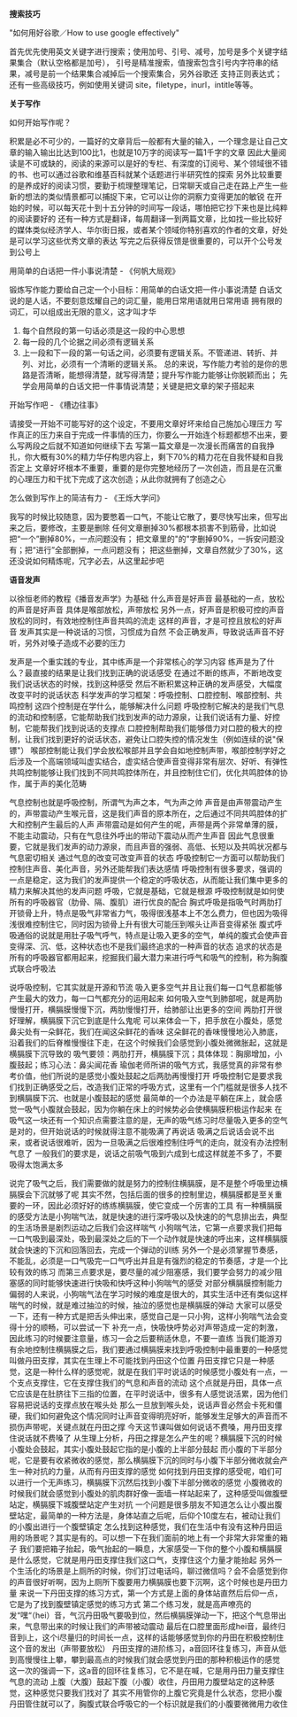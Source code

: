
**搜索技巧**

"如何用好谷歌／How to use google effectively"

首先优先使用英文关键字进行搜索；使用加号、引号、减号，加号是多个关键字结果集合（默认空格都是加号），
引号是精准搜索，值搜索包含引号内字符串的结果，减号是前一个结果集合减掉后一个搜索集合，另外谷歌还
支持正则表达式；还有一些高级技巧，例如使用关键词 site，filetype，inurl，intitle等等。

**关于写作**

如何开始写作呢？

积累是必不可少的，一篇好的文章背后一般都有大量的输入，一个理念是让自己文章的输入输出比达到100比1，也就是10万字的阅读写一篇1千字的文章
因此大量阅读是不可或缺的，阅读的来源可以是好的专栏、有深度的订阅号、某个领域很不错的书、也可以通过谷歌和维基百科就某个话题进行半研究性的探索
另外比较重要的是养成好的阅读习惯，要勤于梳理整理笔记，日常聊天或自己走在路上产生一些新的想法的类似情景都可以捕捉下来，它可以让你的洞察力变得更加的敏锐
在开始的时候，可以每天花十到十五分钟的时间写一段话，哪怕把它抄下来也是比纯粹的阅读要好的
还有一种方式是翻译，每周翻译一到两篇文章，比如找一些比较好的媒体类似经济学人、华尔街日报，或者某个领域你特别喜欢的作者的文章，好处是可以学习这些优秀文章的表达
写完之后获得反馈是很重要的，可以开个公号发到公号上

用简单的白话把一件小事说清楚 - 《何帆大局观》

锻炼写作能力要给自己定一个小目标：用简单的白话文把一件小事说清楚
白话文说的是人话，不要刻意炫耀自己的词汇量，能用日常用语就用日常用语
拥有限的词汇，可以组成出无限的意义，这才叫才华
1. 每个自然段的第一句话必须是这一段的中心思想
2. 每一段的几个论据之间必须有逻辑关系
3. 上一段和下一段的第一句话之间，必须要有逻辑关系。不管递进、转折、并列、对比，必须有一个清晰的逻辑关系。
总的来说，写作能力考验的是你的思路是否清晰，能想得清楚，就写得清楚；提升写作能力能够让你脱颖而出；
先学会用简单的白话文把一件事情说清楚；关键是把文章的架子搭起来

开始写作吧 - 《槽边往事》

请接受一开始不可能写好的这个设定，不要用文章好坏来给自己施加心理压力
写作真正的压力来自于完成一件事情的压力，你要么一开始连个标题都想不出来，要么写两段之后就不知道如何继续下去
写第一篇文章是一次漫长而痛苦的自我挣扎，你大概有30%的精力华仔构思内容上，剩下70%的精力花在自我怀疑和自我否定上
文章好坏根本不重要，重要的是你完整地经历了一次创造，而且是在沉重的心理压力和干扰下完成了这次创造；从此你就拥有了创造之心

怎么做到写作上的简洁有力 - 《王烁大学问》

我写的时候比较随意，因为要憋着一口气，不能让它散了，要尽快写出来，但写出来之后，要修改，主要是删除
任何文章删掉30%都根本损害不到筋骨，比如说把“一个”删掉80%，一点问题没有；
把文章里的"的"字删掉90%，一拆安问题没有；把“进行”全部删掉，一点问题没有；
把这些删掉，文章自然就少了30%，这还没说如何精炼呢，冗字必去，从这里起步吧

**语音发声**

以徐恒老师的教程《播音发声学》为基础
什么声音是好声音
最基础的一点，放松的声音是好声音
具体是喉部放松，声带放松
另外一点，好声音是积极可控的声音
放松的同时，有效地控制住声音共鸣的流走
这样的声音，才是可控且放松的好声音
发声其实是一种说话的习惯，习惯成为自然
不会正确发声，导致说话声音不好听，另外对嗓子造成不必要的压力

发声是一个重实践的专业，其中练声是一个非常核心的学习内容
练声是为了什么？最直接的结果是让我们找到正确的说话感受
在通过不断的练声，不断地改变我们说话状态的时候，找到这种感受
然后不断积累这种正确的发声感受，大幅度改变平时的说话状态
科学发声的学习框架：呼吸控制、口腔控制、喉部控制、共鸣控制
这四个控制是在学什么，能够解决什么问题
呼吸控制它解决的是我们气息的流动和控制感，它能帮助我们找到发声的动力源泉，让我们说话有力量、好控制，它能帮我们找到说话的支撑点
口腔控制帮助我们能够借力对口腔的极大的控制，让我们找到更好的说话状态，避免让口腔失控的情况发生（例如连续的说"保镖"）
喉部控制能让我们学会放松喉部并且学会自如地控制声带，喉部控制学好之后涉及一个高端领域叫虚实结合，虚实结合使声音变得非常有层次、好听、有弹性
共鸣控制能够让我们找到不同共鸣腔体所在，并且控制住它们，优化共鸣腔体的协作，属于声的美化范畴

气息控制也就是呼吸控制，所谓气为声之本，气为声之帅
声音是由声带震动产生的，声带震动产生喉元音，这是我们声音的原本所在，之后通过不同共鸣腔体的扩大和控制产生最后的人声
声带震动是如何产生的呢，声带是两个非常单薄的膜，不能主动震动，只有在气息往外呼出的带动下震动从而产生声音
因此气息很重要，它就是我们发声的动力源泉，而且声音的强弱、高低、长短以及共鸣状况都与气息密切相关
通过气息的改变可改变声音的状态
呼吸控制它一方面可以帮助我们控制住声音、美化声音，另外还能帮我们表达感情
呼吸控制有很多要求，强调的一点是稳定，这为我们的发声提供一个稳定的呼吸状态，从而能让我们集中更多的精力来解决其他的发声问题
呼吸，它就是基础，它就是根源
呼吸控制就是如何使所有的呼吸器官（肋骨、隔、腹肌）进行优良的配合
胸式呼吸是指吸气时两肋打开锁骨上升，特点是吸气非常省力气，吸得很浅基本上不怎么费力，但也因为吸得浅很难控制住它，同时因为锁骨上升有很大可能压到喉头让声音变得紧张
腹式呼吸通俗的说就是用肚子吸气呼气，特点是让吸入更多的空气，单纯的腹式会使声音变得深、沉、低，这种状态也不是我们最终追求的一种声音的状态
追求的状态是所有的呼吸器官都用起来，挖掘我们最大潜力来进行呼气和吸气的控制，称为胸腹式联合呼吸法

说呼吸控制，它其实就是开源和节流
吸入更多空气并且让我们每一口气息都能够产生最大的效力，每一口气都充分的运用起来
如何吸入空气到肺部呢，就是两肋慢慢打开，横膈膜慢慢下沉，两肋慢慢打开，给肺部让出更多的空间
两肋打开很好理解，横膈膜下沉它到底是什么鬼呢
可以来体会一下，把手放在小腹处，感觉鼻尖处有一朵鲜花，我们在闻这朵鲜花的香味
这朵鲜花的香味慢慢地沁入肺底，沿着我们的后脊椎慢慢往下走，在这个时候我们会感觉到小腹处微微胀起，这就是横膈膜下沉导致的
吸气要领：两肋打开，横膈膜下沉；具体体现：胸廓增加，小腹鼓起；练习心法：鼻尖闻花香
瑜伽老师所讲的吸气方式，我感觉真的非常有参考价值，他们所说的是感觉小腹处鼓起之后两肋再慢慢打开
呼吸控制它是要求我们找到正确感受之后，改造我们正常的呼吸方式，这里有一个门槛就是很多人找不到横膈膜下沉、也就是小腹鼓起的感觉
最简单的一个办法是平躺在床上，就会感觉一吸气小腹就会鼓起，因为你躺在床上的时候势必会使横膈膜积极运作起来
在吸气这一块还有一个知识点需要注意的是，无声的吸气练习时尽量吸入更多的空气是对的，但开始说话的时候就得注意不能吸满了再说话
吸满之后说话会说不出来，或者说话很难听，因为一旦吸满之后很难控制住呼气的走向，就没有办法控制气息了
一般我们的要求是，说话之前吸气吸到六成到七成这样就差不多了，不要吸得太饱满太多

说完了吸气之后，我们需要做的就是努力的控制住横膈膜，是不是整个呼吸里边横膈膜会下沉就够了呢
其实不然，包括后面的很多的控制里边，横膈膜都是至关重要的一环，因此必须好好的练练横膈膜，使它变成一个厉害的工具
有一种横膈膜的感受方法是小狗喘气法，就是快速的进行深呼吸以及快速的的气息排出去，典型的生活场景是剧烈运动之后我们会这样喘气
小狗喘气法，它第一点要求我们把每一口气吸到最深处，吸到最深处之后的下一个动作就是快速的呼出来，这样横膈膜就会快速的下沉和回落回去，完成一个弹动的训练
另外一个是必须掌握节奏感，不能乱，必须是一口气吸完一口气呼出并且是有强烈的稳定的节奏感，才是一个比较有效的练习
而第三点要求是，要尽量的减少阻塞感，我们要学会努力的减少阻塞感的同时能够快速进行快吸和快呼这种小狗喘气的感受
对部分横膈膜控制能力偏弱的人来说，小狗喘气法在学习时候的难度是很大的，其实生活中还有类似这样喘气的时候，就是难过抽泣的时候，抽泣的感觉也是横膈膜的弹动
大家可以感受一下，还有一种方式是把舌头伸出来，感觉自己是一只小狗，这样小狗喘气法会变得十分的顺畅，可以尝试一下
补充一点，快吸快呼势必对声带造成一定的刺激，因此练习的时候要注意量，练习一会之后要稍适休息，不要一直练
当我们能游刃有余地控制住横膈膜之后，我们要通过横膈膜来找到呼吸控制中最重要的一种感觉叫做丹田支撑，其实在生理上不可能找到丹田这个位置
丹田支撑它只是一种感觉，这是一种什么样的感觉呢，就是在我们平时说话的时候感觉小腹处有一点，一个支点支撑住，它在支撑住我们的气息和声音的流动
这个点就是丹田，具体一点它应该是在肚脐往下三指的位置，在平时说话中，很多有人感觉说活累，因为他们容易把说话的支撑点放在喉头处
那么一旦放到喉头处，说话声音必然会卡死和僵硬，我们如何避免这个情况同时让声音变得明亮好听，能够发生足够大的声音而不损伤声带呢，关键点就在丹田之撑
今天这节课叫做如何说话不费嗓，用丹田支撑住说话就不费嗓了
从生理上分析，丹田之撑是怎么产生的呢？横膈膜下沉的时候小腹处会鼓起，其实小腹处鼓起它指的是小腹的上半部分鼓起
而小腹的下半部分呢，它是要有收紧微收的感觉，那么横膈膜下沉的同时与小腹下半部分微收就会产生一种对抗的力量，从而有丹田支撑的感觉
如何找到丹田支撑的感受呢，咱们可以进行一个无声练习，横膈膜下沉然后找到小腹下半部分微收的感觉
小腹微收的时候我们就会感觉到小腹处的肌肉群好像一面墙一样站起来了，这种感受叫做腹壁站定，横膈膜下城腹壁站定产生对抗
一个问题是很多朋友不知道怎么让小腹出腹壁站定，最简单的一种方法是，身体站直之后呢，后仰个10度左右，被动让我们的小腹出进行一个腹壁镇定
怎么找到这种感觉，我们在生活中有没有这种丹田运用的场景呢？其实是有的。可以想一下在我们面前的地上有一个非常大非常重的箱子
我们要把箱子抬起，吸气抬起的一瞬息，大家感受一下你的整个小腹和横膈膜是什么感觉，它就是用丹田支撑住我们这口气，支撑住这个力量才能抬起
另外一个生活化的场景是上厕所的时候，你们打过电话吗，聊过微信吗？会不会感觉到你的声音很好听啊，因为上厕所下腹要用力横膈膜也要下沉啊，这个时候也是丹田力量
来说一下丹田支撑的练习方式，第一个方式是上面的身体站直然后后仰一点，它是为了找到腹壁镇定感觉的练习方式
第二个练习发，就是高声嘹亮的发“嘿“（hei）音，气沉丹田吸气要吸到位，然后横膈膜弹动一下，把这个气息带出来，气息带出来的时候让我们的声带被动震动
最后在口腔里面形成hei音，最终归音到i上，这个i尽量归的时间长一点，这样的话能够感觉到你的丹田在积极控制住这个音的发出（声带要放松）
丹田支撑的进阶练习，a音回环往复练习，声音从低到高慢慢往上攀，攀到最高点的时候我们就会感觉到丹田的那种积极运作的感觉
这一次的强调一下，这a音的回环往复练习，它不是在喊，它是用丹田力量支撑住气息的流动
上腹（大腹）鼓起下腹（小腹）收住，丹田用力腹壁站定的这种感觉，这种感觉只要我们找对了
其实不用管你的上腹它究竟是什么状态，您把小腹丹田管住就可以了，胸腹式联合呼吸它的一个标识就是我们的小腹要微微用力收住
